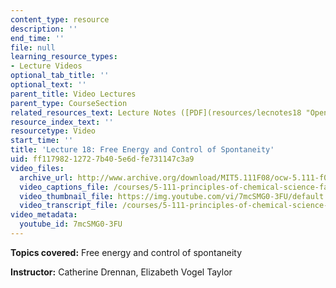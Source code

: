 ```yaml
---
content_type: resource
description: ''
end_time: ''
file: null
learning_resource_types:
- Lecture Videos
optional_tab_title: ''
optional_text: ''
parent_title: Video Lectures
parent_type: CourseSection
related_resources_text: Lecture Notes ([PDF](resources/lecnotes18 "Open in a new window."))
resource_index_text: ''
resourcetype: Video
start_time: ''
title: 'Lecture 18: Free Energy and Control of Spontaneity'
uid: ff117982-1272-7b40-5e6d-fe731147c3a9
video_files:
  archive_url: http://www.archive.org/download/MIT5.111F08/ocw-5.111-f08-lec18_300k.mp4
  video_captions_file: /courses/5-111-principles-of-chemical-science-fall-2008/0d165aaef996562da7050de79595fe9a_7mcSMG0-3FU.vtt
  video_thumbnail_file: https://img.youtube.com/vi/7mcSMG0-3FU/default.jpg
  video_transcript_file: /courses/5-111-principles-of-chemical-science-fall-2008/a630d1f2cc0744b94f0c5d6a0661357b_7mcSMG0-3FU.pdf
video_metadata:
  youtube_id: 7mcSMG0-3FU
---
```


**Topics covered:** Free energy and control of spontaneity

**Instructor:** Catherine Drennan, Elizabeth Vogel Taylor